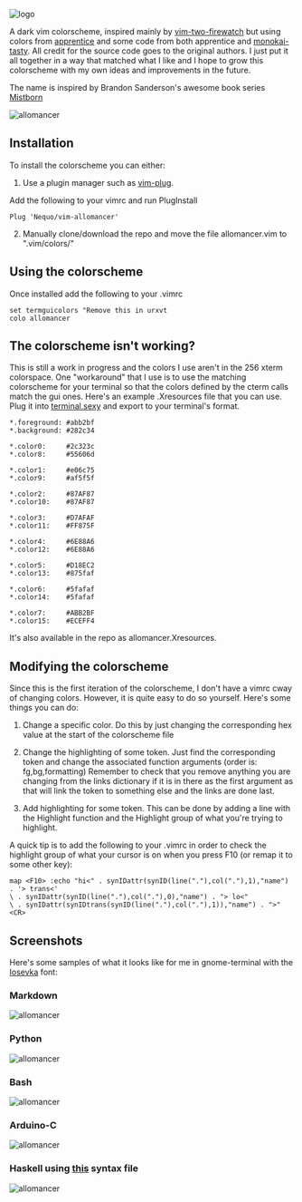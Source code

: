 ![logo](/images/logo.png)

A dark vim colorscheme, inspired mainly by [vim-two-firewatch](https://github.com/rakr/vim-two-firewatch) but using colors from [apprentice](https://github.com/romainl/Apprentice) and some code from both apprentice and [monokai-tasty](https://github.com/patstockwell/vim-monokai-tasty). All credit for the source code goes to the original authors. I just put it all together in a way that matched what I like and I hope to grow this colorscheme with my own ideas and improvements in the future.

The name is inspired by Brandon Sanderson's awesome book series [Mistborn](https://en.wikipedia.org/wiki/Mistborn)

![allomancer](/images/mini_vimrc.png)

## Installation

To install the colorscheme you can either:

1. Use a plugin manager such as [vim-plug](https://github.com/junegunn/vim-plug). 

Add the following to your vimrc and run PlugInstall

    Plug 'Nequo/vim-allomancer'

2. Manually clone/download the repo and move the file allomancer.vim to ".vim/colors/"


## Using the colorscheme

Once installed add the following to your .vimrc

    set termguicolors "Remove this in urxvt
    colo allomancer 

## The colorscheme isn't working?

This is still a work in progress and the colors I use aren't in the 256 xterm colorspace. One "workaround" that I use is to use the matching colorscheme for your terminal so that the colors defined by the cterm calls match the gui ones. Here's an example .Xresources file that you can use. Plug it into [terminal.sexy](terminal.sexy) and export to your terminal's format.

    *.foreground: #abb2bf
    *.background: #282c34

    *.color0:     #2c323c
    *.color8:     #55606d

    *.color1:     #e06c75
    *.color9:     #af5f5f

    *.color2:     #87AF87
    *.color10:    #87AF87

    *.color3:     #D7AFAF
    *.color11:    #FF875F

    *.color4:     #6E88A6
    *.color12:    #6E88A6

    *.color5:     #D18EC2
    *.color13:    #875faf

    *.color6:     #5fafaf
    *.color14:    #5fafaf

    *.color7:     #ABB2BF
    *.color15:    #ECEFF4

It's also available in the repo as allomancer.Xresources.

## Modifying the colorscheme

Since this is the first iteration of the colorscheme, I don't have a vimrc cway of changing colors. However, it is quite easy to do so yourself. Here's some things you can do:

1. Change a specific color. Do this by just changing the corresponding hex value at the start of the colorscheme file
2. Change the highlighting of some token. Just find the corresponding token and change the associated function arguments (order is: fg,bg,formatting) Remember to check that you remove anything you are changing from the links dictionary if it is in there as the first argument as that will link the token to something else and the links are done last.

3. Add highlighting for some token. This can be done by adding a line with the Highlight function and the Highlight group of what you're trying to highlight.

A quick tip is to add the following to your .vimrc in order to check the highlight group of what your cursor is on when you press F10 (or remap it to some other key):

    map <F10> :echo "hi<" . synIDattr(synID(line("."),col("."),1),"name") . '> trans<'
    \ . synIDattr(synID(line("."),col("."),0),"name") . "> lo<"
    \ . synIDattr(synIDtrans(synID(line("."),col("."),1)),"name") . ">"<CR>
    

## Screenshots

Here's some samples of what it looks like for me in gnome-terminal with the [Iosevka](https://github.com/be5invis/Iosevka) font:

### Markdown
![allomancer](/images/allomancer-md.png)

### Python
![allomancer](/images/allomancer-py.png)

### Bash
![allomancer](/images/allomancer-sh.png)

### Arduino-C
![allomancer](/images/allomancer-C.png)

### Haskell using [this](https://github.com/sdiehl/haskell-vim-proto/blob/master/vim/syntax/haskell.vim) syntax file
![allomancer](/images/allomancer-hs.png)
